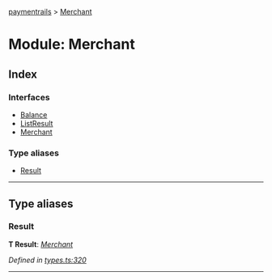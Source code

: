 [paymentrails](../README.md) > [Merchant](../modules/merchant.md)



# Module: Merchant

## Index

### Interfaces

* [Balance](../interfaces/merchant.balance.md)
* [ListResult](../interfaces/merchant.listresult.md)
* [Merchant](../interfaces/merchant.merchant-1.md)


### Type aliases

* [Result](merchant.md#result)



---
## Type aliases
<a id="result"></a>

###  Result

**Τ Result**:  *[Merchant](../interfaces/merchant.merchant-1.md)* 

*Defined in [types.ts:320](https://github.com/PaymentRails/javascript-sdk/blob/9b4ee77/lib/types.ts#L320)*





___


